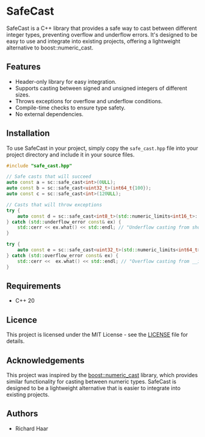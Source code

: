 # SafeCast

SafeCast is a C++ library that provides a safe way to cast between different integer types, preventing overflow and underflow errors. It's designed to be easy to use and integrate into existing projects, offering a lightweight alternative to boost::numeric_cast.

## Features

* Header-only library for easy integration.
* Supports casting between signed and unsigned integers of different sizes.
* Throws exceptions for overflow and underflow conditions.
* Compile-time checks to ensure type safety.
* No external dependencies.


## Installation

To use SafeCast in your project, simply copy the `safe_cast.hpp` file into your project directory and include it in your source files.

```cpp
#include "safe_cast.hpp"

// Safe casts that will succeed
auto const a = sc::safe_cast<int>(0ULL);
auto const b = sc::safe_cast<uint32_t>(int64_t{100});
auto const c = sc::safe_cast<int>(120ULL);

// Casts that will throw exceptions
try {
    auto const d = sc::safe_cast<int8_t>(std::numeric_limits<int16_t>::min());
} catch (std::underflow_error const& ex) {
    std::cerr << ex.what() << std::endl; // "Underflow casting from short (value: -32768) to signed char."
}

try {
    auto const e = sc::safe_cast<uint32_t>(std::numeric_limits<int64_t>::max());
} catch (std::overflow_error const& ex) {
    std::cerr <<  ex.what() << std::endl; // "Overflow casting from __int64 (value: 9223372036854775807) to unsigned int."
}
```

## Requirements

* C++ 20

## Licence

This project is licensed under the MIT License - see the [LICENSE](LICENSE.txt) file for details.

## Acknowledgements

This project was inspired by the [boost::numeric_cast](https://www.boost.org/doc/libs/1_87_0/libs/numeric/conversion/doc/html/boost_numericconversion/improved_numeric_cast__.html) library, which provides similar functionality for casting between numeric types. SafeCast is designed to be a lightweight alternative that is easier to integrate into existing projects.

## Authors

* Richard Haar
